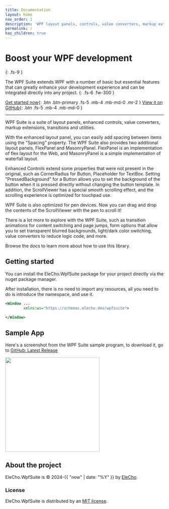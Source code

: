 ```yaml
---
title: Documentation
layout: home
nav_order: 1
description: 'WPF layout panels, controls, value converters, markup extensions, transitions and utilities.'
permalink: /
has_children: true
---
```


# Boost your WPF development
{: .fs-9 }

The WPF Suite extends WPF with a number of basic but essential features that can greatly enhance your development experience and can be integrated directly into any project.
{: .fs-6 .fw-300 }


[Get started now](#getting-started){: .btn .btn-primary .fs-5 .mb-4 .mb-md-0 .mr-2 }
[View it on GitHub](https://github.com/OrgEleCho/EleCho.WpfSuite){: .btn .fs-5 .mb-4 .mb-md-0 }

---

WPF Suite is a suite of layout panels, enhanced controls, value converters, markup extensions, transitions and utilities.

With the enhanced layout panel, you can easily add spacing between items using the "Spacing" property. 
The WPF Suite also provides two additional layout panels, FlexPanel and MasonryPanel. 
FlexPanel is an implementation of flex layout for the Web, and MasonryPanel is a simple implementation of waterfall layout.

Enhanced Controls extend some properties that were not present in the original, such as CornerRadius for Button, Placeholder for TextBox.
Setting "PressedBackground" for a Button allows you to set the background of the button when it is pressed directly without changing the button template.
In addition, the ScrollViewer has a special smooth scrolling effect, and the scrolling experience is optimized for touchpad use.

WPF Suite is also optimized for pen devices. Now you can drag and drop the contents of the ScrollViewer with the pen to scroll it!

There is a lot more to explore with the WPF Suite, such as transition animations for content switching and page jumps, form options that allow you to set transparent blurred backgrounds, light/dark color switching, value converters to reduce logic code, and more.

Browse the docs to learn more about how to use this library.


## Getting started

You can install the EleCho.WpfSuite package for your project directly via the nuget package manager.

After installation, there is no need to import any resources, all you need to do is introduce the namespace, and use it.

```xml
<Window ...
        xmlns:ws="https://schemas.elecho.dev/wpfsuite">

</Window>
```

## Sample App

Here's a screenshot from the WPF Suite sample program, to download it, go to [GitHub: Latest Release](https://github.com/OrgEleCho/EleCho.WpfSuite/releases/latest)

<div class=".d-flex">

<img src="/images/app1.png" height="300">

</div>

## About the project

EleCho.WpfSuite is &copy; 2024-{{ "now" | date: "%Y" }} by [EleCho](https://github.com/OrgEleCho).

### License

EleCho.WpfSuite is distributed by an [MIT license](https://github.com/just-the-docs/just-the-docs/tree/main/LICENSE.txt).